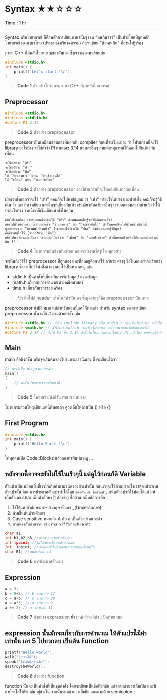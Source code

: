 Syntax &#9733;&#9733;&#9734;&#9734;&#9734;
=======
Time : 1 hr

- - -

Syntax หรือไวยากรณ์ ก็คือหลักการเขียนภาษานั้นๆ เช่น "คนกินข้าว" เป็นประโยคที่ถูกหลักไวยากรณ์ของภาษาไทย (ประธาน+กริยา+กรรม) ถ้าเราเขียน "ข้าวคนกิน" ก็อ่านไม่รู้เรื่อง

ภาษา C\++ ก็มีหลักไวยากรณ์ของมันเอง ซึ่งเราจะต้องมาเรียนกัน
```cpp
#include <stdio.h>
int main() {
	printf("Let's start !\n");
}
```
> **Code 1** ตัวอย่างโปรแกรมภาษา C++ ที่ถูกหลักไวยากรณ์

Preprocessor
------------
```cpp
#include <stdio.h>
#include <stdlib.h>
#define PI 3.14
```
> **Code 2** ตัวอย่าง preprocessor

preprocessor เป็นเหมือนข้อตกลงที่บอกกับ compiler ก่อนที่จะเริ่มแปลง ว่า โปรแกรมนี้จะใช้ library อะไรบ้าง จะใช้คำว่า PI แทนเลข 3.14 นะ และอื่นๆ สมมติเหตุการณ์ให้คอมไปกินข้าวกับเพื่อน
```
จะใช้อวัยวะ "เท้า"
จะใช้อวัยวะ "ปาก"
จะใช้อวัยวะ "มือ"
ให้ "ร้านอาหาร" แทน "ร้านข้าวมันไก่"
ให้ "เพื่อน" แทน "นายประย้วย"
```
> **Code 3** ตัวอย่าง preprocessor ของโปรแกรมที่จะให้คอมกินข้าวกับเพื่อน

เมื่อเราสั่งคอมว่าจะใช้ "เท้า" คอมก็จะไปหาข้อมูลมาว่า "เท้า" ทำอะไรได้บ้าง และทำยังไง คอมก็จะรู้วิธีเดิน วิ่ง เตะ ถีบ เหยียบ และอื่นๆที่เกี่ยวกับเท้า เช่นเดียวกับอวัยวะอื่นๆ เราบอกคอมล่วงหน้าแล้วว่าให้ทำอะไรบ้าง จากนี้เราก็เริ่มเขียนคำสั่งให้คอม
```
เดินไปจากห้อง (เราบอกแล้วว่าจะใช้ "เท้า" ดังนั้นคอมก็จะรู้จักวิธีเดินมาแล้ว)
เดินไปที่ร้านอาหาร (เราบอกแล้ว "ร้านอาหาร" คือ "ร้านข้าวมันไก่" ดังนั้นคอมก็จะไปที่ร้านข้าวมันไก่)
พูดกับคนขาย "ข้าวมันไก่จานนึง" (เราบอกไว้ว่าจะใช้ "ปาก" ดังนั้นคอมจะรู้วิธีพูด)
ถือข้าวมันไก่ไว้ (จากอวัยวะ "มือ")
เดินไปหาเพื่อนแล้วนั่งลง (เราบอกไว้แล้วว่า "เพื่อน" คือ "นายประย้วย" ดังนั้นคอมก็จะเดินไปหานายประย้วย)
กิน !!!
```
> **Code 4** โปรแกรมกินข้าวกับเพื่อน คอมจะทำงานได้รู้เรื่องทุกอย่าง

จะเห็นถึงวิธีใช้ preprocessor ที่ถูกต้อง และที่สำคัญคือการใช้ อวัยวะ ต่างๆ ซึ่งในคอมเราจะเรียกว่า library ซึ่งจะเก็บวิธีทำสิ่งต่างๆ แยกไว้เป็นหมวดหมู่ เช่น

- stdio.h เป็นคำสั่งที่เกี่ยวกับการรับข้อมูล / แสดงข้อมูล
- math.h เกี่ยวกับการคำนวณทางคณิตศาสตร์
- time.h เกี่ยวกับเวลาของเครื่อง

> *.h คือไฟล์ header หรือไฟล์หัวนั่นเอง ซึ่งพูดง่ายๆก็คือ preprocessor นั่นแหละ

preprocessor ยังมีอีกมาก แต่สำหรับตอนนี้แค่นี้ก็พอแล้ว สำหรับ syntax ของการเขียน preprocessor นั้นจะใช้ # ตามด้วยคำสั่ง เช่น
```cpp
#include <stdio.h> // สั่งให้ include library ที่ชื่อ stdio.h เข้ามาในโปรแกรม จะได้ใช้คำสั่งรับ/แสดงข้อมูลได้
#include <math.h> // สั่งให้เอา math.h เข้ามาในโปรแกรม จะได้คำนวณทางคณิตศาสตร์ได้
#define PI 3.14 // สั่งให้ PI คือ 3.14 ดังนั้นในโปรแกรมเราถ้าใช้คำว่า PI เมื่อไหร่ คอมจะรู้ได้ทันทีว่าคือ 3.14
```

Main
----
main คือฟังก์ชัน หรือจุดเริ่มต้นของโปรแกรมเรานั่นเอง ซึ่งจะเขียนได้ว่า
```cpp
// ตรงนี้เป็น preprocessor
main()
{
	// คำสั่งโปรแกรมเราจะเริ่มตรงนี้
}
```
> **Code 5** โครงสร้างฟังก์ชัน main แบบง่าย

โปรแกรมส่วนใหญ่เขียนแค่นี้ก็พอแล้ว ดูวงเล็บให้ดีว่าเป็น () หรือ {}

First Program
-------------
```cpp
#include <stdio.h>
int main() {
	printf("Hello Earth !\n");
}
```
ให้ทุกคนเปิด Code::Blocks แล้วลองทำพิมพ์ตามดู ...

หลังจากนี้อาจจะยังไม่ใช้ในเร็วๆนี้ แต่ดูไว้ก่อนก็ดี
Variable
--------
ตัวแปรเป็นเหมือนสิ่งที่เราไว้เก็บค่าตามชนิดของตัวแปรนั้น ก่อนเราจะใช้ตัวแปรอะไรเราต้องประกาศตัวแปรนั้นก่อน การประกาศตัวแปรทำได้โดย `ชนิดตัวแปร ชื่อตัวแปร;` ชนิดตัวแปรที่ใช้บ่อยได้แก่ int เก็บตัวเลข char เก็บตัวอักษร(1 อักขระ) ชื่อตัวแปรมีหลักการคือ
1. ใช้ได้แค่ ตัวอักษรภาษาอังกฤษ ตัวเลข _(Undersocre)
2. ห้ามขึ้นต้นด้วยตัวเลข
3. Case sensitive หมายถึง A กับ a เป็นตัวแปรคนละตัว
4. ห้ามตรงกับคำสงวน เช่น main if for while int
```cpp
char a1;
int b1,b2,b3;//ประกาศหลายตัวพร้อมกัน
int 1point; //ไม่ได้เพราะขึ้นต้นด้วยตัวเลข
int _1point; //ถ้าต้องการให้ตัวเลขนำอาจทำแบบนี้แทนได้
char B1; //คนละตัวกับ b1
```
> **Code 6** การประกาศตัวแปร

Expression
----------
```cpp
a = 3;
b = 9+8; // b จะเท่ากับ 17
c = a+b; // c จะเท่ากับ 20
a = a*3; // a จะเท่ากับ 9
a += 2; // a จะเท่ากับ 11
```
> **Code 7** ตัวอย่าง expression
> **ย้ำ** ทุกคำสั่งจะมีตัว **;** ปิดท้ายเสมอ

expression นั้นมักจะเกี่ยวกับการคำนวณ ให้ตัวแปรนี้มีค่าเท่านั้น เอา 5 ไปบวกลบ เป็นต้น
Function
--------
```cpp
printf("Hello world");
walk("ข้าวมันไก่");
speak("ข้าวมันไก่จานนึง");
destroyTheWorld();
```
> **Code 8** ตัวอย่าง function

function นั้นจะเป็นคำสั่งที่เป็นชุดคำสั่ง โดยจะเขียนเป็นชื่อฟังก์ชัน แล้วตามด้วยวงเล็บเปิด และมีค่าที่จะใส่ให้ฟังก์ชันอยู่ข้างใน จากนั้นตามด้วยวงเล็บปิด และตามด้วย semicolon ;
